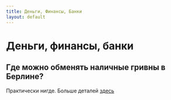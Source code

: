 ```yaml
---
title: Деньги, Финансы, Банки
layout: default
---
```


# Деньги, финансы, банки

## Где можно обменять наличные гривны в Берлине?
Практически нигде. Больше деталей [здесь](https://github.com/ua-de/refugees-common-faq/blob/master/%D0%94%D0%B5%D0%BD%D1%8C%D0%B3%D0%B8%2C%20%D0%A4%D0%B8%D0%BD%D0%B0%D0%BD%D1%81%D1%8B%2C%20%D0%91%D0%B0%D0%BD%D0%BA%D0%B8.md#%D0%B3%D0%B4%D0%B5-%D0%BC%D0%BE%D0%B6%D0%BD%D0%BE-%D0%BE%D0%B1%D0%BC%D0%B5%D0%BD%D1%8F%D1%82%D1%8C-%D0%BD%D0%B0%D0%BB%D0%B8%D1%87%D0%BD%D1%8B%D0%B5-%D0%B3%D1%80%D0%B8%D0%B2%D0%BD%D1%8B-%D0%B2-%D0%B3%D0%B5%D1%80%D0%BC%D0%B0%D0%BD%D0%B8%D0%B8)